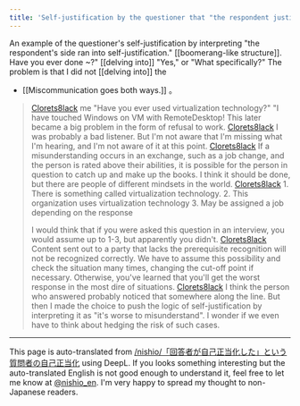 ```yaml
---
title: 'Self-justification by the questioner that "the respondent justified himself."'
---
```


An example of the questioner's self-justification by interpreting "the respondent's side ran into self-justification." [[boomerang-like structure]].
Have you ever done ~?" [[delving into]] "Yes," or "What specifically?" The problem is that I did not [[delving into]] the
- [[Miscommunication goes both ways.]] 。

> [Clorets8lack](https://twitter.com/Clorets8lack/status/1682882025567707136) me "Have you ever used virtualization technology?"
>  "I have touched Windows on VM with RemoteDesktop!
>  This later became a big problem in the form of refusal to work.
> [Clorets8lack](https://twitter.com/Clorets8lack/status/1682882571288584194) I was probably a bad listener.
>  But I'm not aware that I'm missing what I'm hearing, and I'm not aware of it at this point.
> [Clorets8lack](https://twitter.com/Clorets8lack/status/1682884374470197248) If a misunderstanding occurs in an exchange, such as a job change, and the person is rated above their abilities, it is possible for the person in question to catch up and make up the books. I think it should be done, but there are people of different mindsets in the world.
> [Clorets8lack](https://twitter.com/Clorets8lack/status/1682886400885297152) 1. There is something called virtualization technology.
>  2. This organization uses virtualization technology
>  3. May be assigned a job depending on the response
>
>  I would think that if you were asked this question in an interview, you would assume up to 1-3, but apparently you didn't.
> [Clorets8lack](https://twitter.com/Clorets8lack/status/1682887688658255872) Content sent out to a party that lacks the prerequisite recognition will not be recognized correctly.
>  We have to assume this possibility and check the situation many times, changing the cut-off point if necessary.
>  Otherwise, you've learned that you'll get the worst response in the most dire of situations.
> [Clorets8lack](https://twitter.com/Clorets8lack/status/1682928797014978561) I think the person who answered probably noticed that somewhere along the line.
>  But then I made the choice to push the logic of self-justification by interpreting it as "it's worse to misunderstand".
>  I wonder if we even have to think about hedging the risk of such cases.


---
This page is auto-translated from [/nishio/「回答者が自己正当化した」という質問者の自己正当化](https://scrapbox.io/nishio/「回答者が自己正当化した」という質問者の自己正当化) using DeepL. If you looks something interesting but the auto-translated English is not good enough to understand it, feel free to let me know at [@nishio_en](https://twitter.com/nishio_en). I'm very happy to spread my thought to non-Japanese readers.